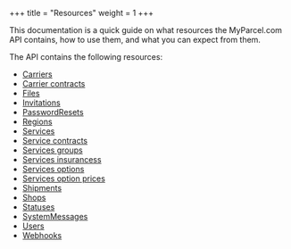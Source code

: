 +++
title = "Resources"
weight = 1
+++

This documentation is a quick guide on what resources the MyParcel.com API contains, how to use them, and what you can expect from them.

The API contains the following resources:

* [Carriers](/api/resources/carriers)
* [Carrier contracts](/api/resources/carrier-contracts)
* [Files](/api/resources/files)
* [Invitations](/api/resources/invitations)
* [PasswordResets](/api/resources/password-resets)
* [Regions](/api/resources/regions)
* [Services](/api/resources/services)
* [Service contracts](/api/resources/service-contracts)
* [Services groups](/api/resources/service-groups)
* [Services insurancess](/api/resources/service-insurancess)
* [Services options](/api/resources/service-options)
* [Services option prices](/api/resources/service-option-prices)
* [Shipments](/api/resources/shipments)
* [Shops](/api/resources/shops)
* [Statuses](/api/resources/statuses)
* [SystemMessages](/api/resources/system-messages)
* [Users](/api/resources/users)
* [Webhooks](/api/resources/webhooks)

